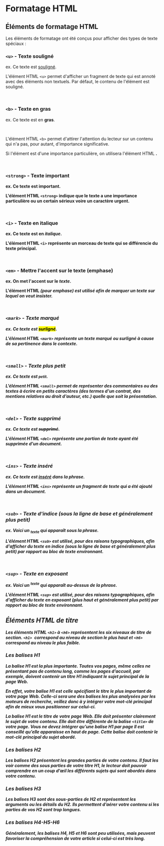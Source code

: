 # Formatage HTML

## Éléments de formatage HTML

Les éléments de formatage ont été conçus pour afficher des types de texte spéciaux :

### **`<u>`** - Texte souligné

ex. Ce texte est <u>souligné</u>.

L'élément HTML `<u>` permet d'afficher un fragment de texte qui est annoté avec des éléments non textuels. Par défaut, le contenu de l'élément est souligné.

<br>

### **`<b>`** - Texte en gras

ex. Ce texte est en **gras**.

<br>

L'élément HTML `<b>` permet d'attirer l'attention du lecteur sur un contenu qui n'a pas, pour autant, d'importance significative.

Si l'élément est d'une importance particulière, on utilisera l'élément HTML <strong>.

<br>

### **`<strong>`** - Texte important

ex. Ce texte est <strong>important</strong>.

L'élément HTML `<strong>` indique que le texte a une importance particulière ou un certain sérieux voire un caractère urgent.

<br>

### **`<i>`** - Texte en italique

ex. Ce texte est en *italique*.

L'élément HTML `<i>` représente un morceau de texte qui se différencie du texte principal.

<br>

### **`<em>`** - Mettre l'accent sur le texte (emphase)

ex. On met l'accent sur le <em>texte</em>.

L'élément HTML <em> (pour emphase) est utilisé afin de marquer un texte sur lequel on veut insister.

<br>

### **`<mark>`** - Texte marqué

ex. Ce texte est <mark>surligné</mark>.

L'élément HTML `<mark>` représente un texte marqué ou surligné à cause de sa pertinence dans le contexte.

<br>

### **`<small>`** - Texte plus petit

ex. Ce texte est <small>petit</small>.

L'élément HTML `<small>` permet de représenter des commentaires ou des textes à écrire en petits caractères (des termes d'un contrat, des mentions relatives au droit d'auteur, etc.) quelle que soit la présentation.

<br>

### **`<del>`** - Texte supprimé

ex. Ce texte est <del>supprimé</del>.

L'élément HTML `<del>` représente une portion de texte ayant été supprimée d'un document.

<br>

### **`<ins>`** - Texte inséré

ex. Ce texte est <ins>inséré</ins> dans la phrase.

L'élément HTML `<ins>` représente un fragment de texte qui a été ajouté dans un document.

<br>

### `<sub>` - Texte d'indice (sous la ligne de base et généralement plus petit)

ex. Voici un <sub>texte</sub> qui apparaît sous la phrase.

L'élément HTML `<sub>` est utilisé, pour des raisons typographiques, afin d'afficher du texte en indice (sous la ligne de base et généralement plus petit) par rapport au bloc de texte environnant.

<br>

### `<sup>` - Texte en exposant

ex. Voici un <sup>texte</sup> qui apparaît au-dessus de la phrase.

L'élément HTML `<sup>` est utilisé, pour des raisons typographiques, afin d'afficher du texte en exposant (plus haut et généralement plus petit) par rapport au bloc de texte environnant.

## Éléments HTML de titre
Les éléments HTML `<h1>` à `<h6>` représentent les six niveaux de titre de section. `<h1> `correspond au niveau de section le plus haut et `<h6>` correspond au niveau le plus faible.

### Les balises H1

La balise H1 est la plus importante. Toutes vos pages, même celles ne présentant pas de contenu long, comme les pages d’accueil, par exemple, doivent contenir un titre H1 indiquant le sujet principal de la page Web.

En effet, votre balise H1 est celle spécifiant le titre le plus important de votre page Web. Celle-ci sera une des balises les plus analysées par les moteurs de recherche, veillez donc à y intégrer votre mot-clé principal afin de mieux vous positionner sur celui-ci.

La balise H1 est le titre de votre page Web. Elle doit présenter clairement le sujet de votre contenu.
Elle doit être différente de la balise `<title>` de votre page.
Vous ne devez intégrer qu’une balise H1 par page
Il est conseillé qu’elle apparaisse en haut de page.
Cette balise doit contenir le mot-clé principal du sujet abordé.

### Les balises H2

Les balises H2 présentent les grandes parties de votre contenu. Il faut les voir comme des sous parties de votre titre H1, le lecteur doit pouvoir comprendre en un coup d’œil les différents sujets qui sont abordés dans votre contenu.

### Les balises H3

Les balises H3 sont des sous-parties de H2 et représentent les arguments ou les détails du H2. Ils permettent d’aérer votre contenu si les parties de vos H2 sont trop longues.

### Les balises H4-H5-H6

Généralement, les balises H4, H5 et H6 sont peu utilisées, mais peuvent favoriser la compréhension de votre article si celui-ci est très long.

